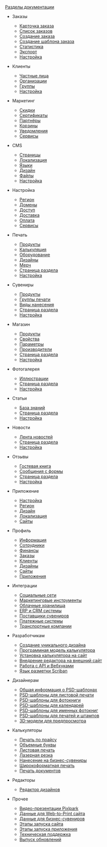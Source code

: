 ﻿<!-- docs/_sidebar.md -->

[Разделы документации](/)

- Заказы
	- [Карточка заказа](/orders/edit.md)
	- [Список заказов](/orders/list.md)
	- [Создание заказа](/orders/create.md)
	- [Создание шаблона заказа](/orders/create-order-template.md)
	- [Статистика](/orders/report.md)
	- [Экспорт](/orders/export.md)
	- [Настройка](/orders/settings.md)

- Клиенты
	- [Частные лица](/customers/b2c.md)
	- [Организации](/customers/b2b.md)
	- [Группы](/customers/groups.md)
	- [Настройка](/customers/settings.md)

- Маркетинг
	- [Скидки](/marketing/discounts.md)
	- [Сертификаты](/marketing/certificates.md)
	- [Партнёры](/marketing/affiliates.md)
	- [Корзины](/marketing/cards.md)
	- [Уведомления](/marketing/notifications.md)
	- [Сервисы](/marketing/services.md)

- CMS
	- [Страницы](/cms/pages.md)
	- [Локализация](/cms/localization.md)
	- [Языки](/cms/languages.md)
	- [Дизайн](/cms/design.md)
	- [Файлы](/cms/files.md)
	- [Настройка](/cms/settings.md)

- Настройка
	- [Регион](/site/region.md)
	- [Домены](/site/domains.md)
	- [Доступ](/site/access.md)
	- [Доставка](/site/shippings.md)
	- [Оплата](/site/payments.md)
	- [Сервисы](/site/socials.md)

- Печать
	- [Продукты](/print/products.md)
	- [Калькуляция](/print/calculations.md)
	- [Оборудование](/print/devices.md)
	- [Дизайны](/print/designs.md)
	- [Мерч](/print/merch.md)
	- [Страница раздела](/print/page.md)
	- [Настройка](/print/settings.md)

- Сувениры
	- [Продукты](/gift/list.md)
	- [Группы печати](/gift/groups.md)
	- [Виды нанесения](/gift/prints.md)
	- [Страница раздела](/gift/page.md)
	- [Настройка](/gift/settings.md)

- Магазин
	- [Продукты](/shop/list.md)
	- [Свойства](/shop/properties.md)
	- [Параметры](/shop/parameters.md)
	- [Производители](/shop/vendors.md)
	- [Страница раздела](/shop/page.md)
	- [Настройка](/shop/settings.md)

- Фотогалерея
	- [Иллюстрации](/gallery/list.md)
	- [Страница раздела](/gallery/page.md)
	- [Настройка](/gallery/settings.md)

- Статьи
	- [База знаний](/faq/list.md)
	- [Страница раздела](/faq/page.md)
	- [Настройка](/faq/settings.md)

- Новости
	- [Лента новостей](/news/list.md)
	- [Страница раздела](/news/page.md)
	- [Настройка](/news/settings.md)

- Отзывы
	- [Гостевая книга](/feedback/gbooks.md)
	- [Сообщения с формы](/feedback/messages.md)
	- [Страница раздела](/feedback/page.md)
	- [Настройка](/feedback/settings.md)

- Приложение
	- [Настройка](/app/settings.md)
	- [Регион](/app/region.md)
	- [Дизайн](/app/design.md)
	- [Локализация](/app/localization.md)
	- [Сайты](/app/shop.md)

- Профиль
	- [Информация](/profile/info.md)
	- [Сотрудники](/profile/staff.md)
	- [Финансы](/profile/finance.md)
	- [Заказы](/profile/orders.md)
	- [Клиенты](/profile/clients.md)
	- [Дизайны](/profile/design.md)
	- [Сайты](/profile/site.md)
	- [Приложения](/profile/app.md)
	
- Интеграции
	- [Социальные сети](/integration/socials.md)
	- [Маркетинговые инструменты](/integration/marketing.md)
	- [Облачные хранилища](/integration/drives.md)
	- [ERP и CRM системы](/integration/crm.md)
	- [Поставщики сувениров](/integration/gifts.md)
	- [Платежные системы](/integration/payments.md)
	- [Транспортные компании](/integration/shippings.md)
		
- Разработчикам
	- [Создание уникального дизайна](/dev/design.md)
	- [Программная модель калькулятора](/dev/calc.md)
	- [Установка калькулятора на сайт](/dev/calc-install.md)
	- [Внедрение редактора на внешний сайт](/dev/editor.md)
	- [Работа с API и Вебхуками](/dev/api.md)
	- [Язык разметки Scriban](/dev/scriban.md)
	
- Дизайнерам
	- [Общая информация о PSD-шаблонах](/design/psd-general.md)
	- [PSD-шаблоны для листовой печати](/design/businesscards.md)
	- [PSD-шаблоны для фотокниги](/design/photobooks.md)
	- [PSD-шаблоны для календарей](/design/calendars.md)
	- [PSD-шаблоны для именных фотокниг](/design/named-photobooks.md)
	- [PSD-шаблоны для печатей и штампов](/design/stamps.md)
	- [3D-модели для предпросмотра](/design/3d-models.md)

- Калькуляторы
	- [Печать по прайсу](/calculators/price-printing.md)
	- [Объемные буквы](/calculators/letters.md)
	- [Листовая печать](/calculators/sheet-printing.md)
	- [Лазерная резка](/calculators/laser-cutting.md)
	- [Нанесение на бизнес-сувениры](/calculators/gift.md)
	- [Широкоформатная печать](/calculators/large-format-printing.md)
	- [Печать документов](/calculators/document-printing.md)

- Редакторы
	- [Редактор дизайнов](/editors/design.md)

- Прочее
	- [Видео-презентации Pixlpark](/misc/presentations.md)
	- [Данные для Web-to-Print сайта](/misc/prints-data.md)
	- [Данные для бизнес-сувениров](/misc/gifts-data.md)
	- [Этапы запуска сайта](/misc/launch-site.md)
	- [Этапы запуска приложения](/misc/launch-app.md)
	- [Техническая поддержка](/misc/support.md)
	- [Выпуск обновлений](/misc/update.md)
